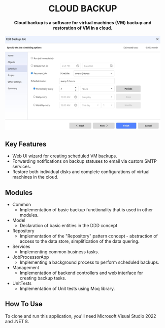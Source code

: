 <h1 align="center">CLOUD BACKUP</h1>
<h4 align="center">Cloud backup is a software for virtual machines (VM) backup and restoration of VM in a cloud.</h4>

<img src="https://github.com/yuriy3122/CloudBackup/blob/main/ui.jpg" alt="Screenshot">

## Key Features

* Web UI wizard for creating scheduled VM backups.
* Forwarding notifications on backup statuses to email via custom SMTP services.
* Restore both individual disks and complete configurations of virtual machines in the cloud.

## Modules
* Common
  - Implementation of basic backup functionality that is used in other modules.
* Model
  - Declaration of basic entities in the DDD concept
* Repository
  - Implementation of the "Repository" pattern concept - abstraction of access to the data store, simplification of the data quering.
* Services
  - Implementing common business tasks.
* JobProcessorApp
  - Implementing a background process to perform scheduled backups.
* Management
  - Implementation of backend controllers and web interface for creating backup tasks.
* UnitTests
   - Implementation of Unit tests using Moq library. 

## How To Use

To clone and run this application, you'll need Microsoft Visual Studio 2022 and .NET 8.
 
